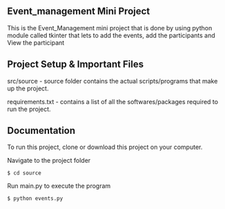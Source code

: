 Event_management Mini Project
---------------------------------------------------------------------------------------------------------------------------

This is the Event_Management mini project that is done by using python module called tkinter that lets to add the events, add the participants and View the participant

Project Setup & Important Files
------------------------------------------------

src/source - source folder contains the actual scripts/programs that make up the project.

requirements.txt -  contains a list of all the softwares/packages required to run the project.

Documentation
---------------------------------

To run this project, clone or download this project on your computer.

Navigate to the project folder

	$ cd source

Run main.py to execute the program

	$ python events.py
